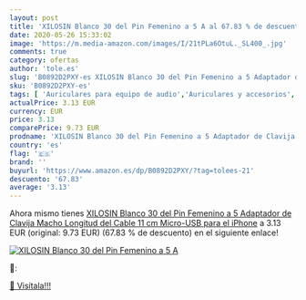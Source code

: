 ```yaml
---
layout: post
title: 'XILOSIN Blanco 30 del Pin Femenino a 5 A al 67.83 % de descuento'
date: 2020-05-26 15:33:02
image: 'https://m.media-amazon.com/images/I/21tPLa6OtuL._SL400_.jpg'
comments: true
category: ofertas
author: 'tole.es'
slug: 'B0892D2PXY-es XILOSIN Blanco 30 del Pin Femenino a 5 Adaptador de...'
sku: 'B0892D2PXY-es'
tags: [ 'Auriculares para equipo de audio','Auriculares y accesorios','Electrónica','Electrónica para moto','Electrónica para vehículos','Soportes para moto','iphone', ]
actualPrice: 3.13 EUR
currency: EUR
price: 3.13
comparePrice: 9.73 EUR
prodname: 'XILOSIN Blanco 30 del Pin Femenino a 5 Adaptador de Clavija Macho Longitud del Cable 11 cm Micro-USB para el iPhone'
country: 'es'
flag: '🇪🇸'
brand: ''
buyurl: 'https://www.amazon.es/dp/B0892D2PXY/?tag=tolees-21'
descuento: '67.83'
average: '3.13'
---
```


Ahora mismo tienes [XILOSIN Blanco 30 del Pin Femenino a 5 Adaptador de Clavija Macho Longitud del Cable 11 cm Micro-USB para el iPhone](https://www.amazon.es/dp/B0892D2PXY/?tag=tolees-21) a 3.13 EUR (original: 9.73 EUR) (67.83 %  de descuento) en el siguiente enlace!

[![XILOSIN Blanco 30 del Pin Femenino a 5 A](https://m.media-amazon.com/images/I/21tPLa6OtuL._SL400_.jpg)](https://www.amazon.es/dp/B0892D2PXY/?tag=tolees-21)

🔎:


[🛒 Visítala!!!](https://www.amazon.es/dp/B0892D2PXY/?tag=tolees-21)
